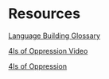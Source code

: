 # Resources 

[Language Building Glossary](./02-glossary.pdf)

[4Is of Oppression Video](https://www.youtube.com/watch?v=3WWyVRo4Uas)

[4Is of Oppression](./03-4Is.pdf)


